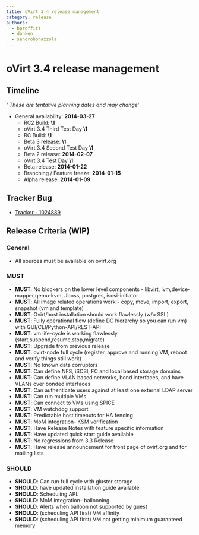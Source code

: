 ```yaml
---
title: oVirt 3.4 release management
category: release
authors:
  - bproffitt
  - danken
  - sandrobonazzola
---
```


# oVirt 3.4 release management

## Timeline

*' These are tentative planning dates and may change*'

*   General availability: **2014-03-27**
    -   RC2 Build: **\1**
    -   oVirt 3.4 Third Test Day **\1**
    -   RC Build: **\1**
    -   Beta 3 release: **\1**
    -   oVirt 3.4 Second Test Day **\1**
    -   Beta 2 release: **2014-02-07**
    -   oVirt 3.4 Test Day **\1**
    -   Beta release: **2014-01-22**
    -   Branching / Feature freeze: **2014-01-15**
    -   Alpha release: **2014-01-09**

## Tracker Bug

*   [Tracker - 1024889](https://bugzilla.redhat.com/show_bug.cgi?id=1024889)

## Release Criteria (WIP)

### General

*   All sources must be available on ovirt.org

### MUST

*   **MUST**: No blockers on the lower level components - libvirt, lvm,device-mapper,qemu-kvm, Jboss, postgres, iscsi-initiator
*   **MUST**: All image related operations work - copy, move, import, export, snapshot (vm and template)
*   **MUST**: Ovirt/host installation should work flawlessly (w/o SSL)
*   **MUST**: Fully operational flow (define DC hierarchy so you can run vm) with GUI/CLI/Python-API/REST-API
*   **MUST**: vm life-cycle is working flawlessly (start,suspend,resume,stop,migrate)
*   **MUST**: Upgrade from previous release
*   **MUST**: ovirt-node full cycle (register, approve and running VM, reboot and verify things still work)
*   **MUST**: No known data corruptors
*   **MUST**: Can define NFS, iSCSI, FC and local based storage domains
*   **MUST**: Can define VLAN based networks, bond interfaces, and have VLANs over bonded interfaces
*   **MUST**: Can authenticate users against at least one external LDAP server
*   **MUST**: Can run multiple VMs
*   **MUST**: Can connect to VMs using SPICE
*   **MUST**: VM watchdog support
*   **MUST**: Predictable host timeouts for HA fencing
*   **MUST**: MoM integration- KSM verification
*   **MUST**: Have Release Notes with feature specific information
*   **MUST**: Have updated quick start guide available
*   **MUST**: No regressions from 3.3 Release
*   **MUST**: Have release announcement for front page of ovirt.org and for mailing lists

### SHOULD

*   **SHOULD**: Can run full cycle with gluster storage
*   **SHOULD**: have updated installation guide available
*   **SHOULD**: Scheduling API.
*   **SHOULD**: MoM integration- ballooning.
*   **SHOULD**: Alerts when balloon not supported by guest
*   **SHOULD**: (scheduling API first) VM affinity
*   **SHOULD**: (scheduling API first) VM not getting minimum guaranteed memory

